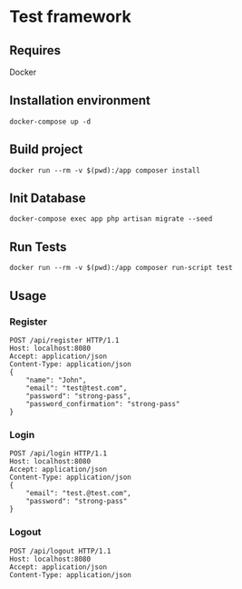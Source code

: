 # Test framework

## Requires

  Docker

## Installation environment

`docker-compose up -d`

## Build project

`docker run --rm -v $(pwd):/app composer install`

## Init Database

`docker-compose exec app php artisan migrate --seed`

## Run Tests

`docker run --rm -v $(pwd):/app composer run-script test`

## Usage

### Register
```
POST /api/register HTTP/1.1
Host: localhost:8080
Accept: application/json
Content-Type: application/json
{
	"name": "John",
	"email": "test@test.com",
	"password": "strong-pass",
	"password_confirmation": "strong-pass"
}
```

### Login
```
POST /api/login HTTP/1.1
Host: localhost:8080
Accept: application/json
Content-Type: application/json
{
	"email": "test.@test.com",
	"password": "strong-pass"
}
```

### Logout

```
POST /api/logout HTTP/1.1
Host: localhost:8080
Accept: application/json
Content-Type: application/json
```
